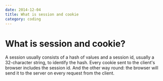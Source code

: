 ```yaml
---
date: 2014-12-04
title: What is session and cookie
category: coding
---
```

# What is session and cookie?

A session usually consists of a hash of values and a session id, usually a 32-character string, to identify the hash. Every cookie sent to the client's browser includes the session id. And the other way round: the browser will send it to the server on every request from the client.

